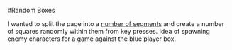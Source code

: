 #Random Boxes

I wanted to split the page into a [number of segments](https://benjaminfox1.github.io/random_boxes/)  and create a number of squares randomly within them from key presses. Idea of spawning enemy characters for a game against the blue player box.

```javascript

```
